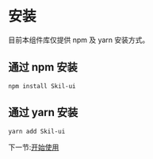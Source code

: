 # 安装

目前本组件库仅提供 npm 及 yarn 安装方式。

## 通过 npm 安装

```
npm install Skil-ui
```

## 通过 yarn 安装

```
yarn add Skil-ui
```

下一节:[开始使用](#/doc/get-started)

